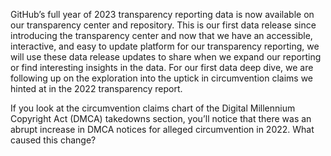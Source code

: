 GitHub’s full year of 2023 transparency reporting data is now available on our transparency center and repository. This is our first data release since introducing the transparency center and now that we have an accessible, interactive, and easy to update platform for our transparency reporting, we will use these data release updates to share when we expand our reporting or find interesting insights in the data. For our first data deep dive, we are following up on the exploration into the uptick in circumvention claims we hinted at in the 2022 transparency report.

If you look at the circumvention claims chart of the Digital Millennium Copyright Act (DMCA) takedowns section, you’ll notice that there was an abrupt increase in DMCA notices for alleged circumvention in 2022. What caused this change?
